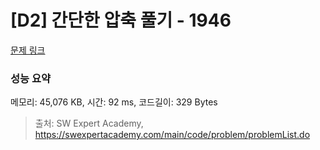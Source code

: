 # [D2] 간단한 압축 풀기 - 1946 

[문제 링크](https://swexpertacademy.com/main/code/problem/problemDetail.do?contestProbId=AV5PmkDKAOMDFAUq) 

### 성능 요약

메모리: 45,076 KB, 시간: 92 ms, 코드길이: 329 Bytes



> 출처: SW Expert Academy, https://swexpertacademy.com/main/code/problem/problemList.do